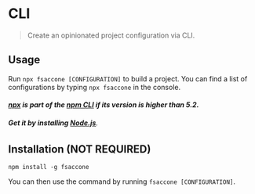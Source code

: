 # CLI
> Create an opinionated project configuration via CLI.

## Usage
Run `npx fsaccone [CONFIGURATION]` to build a project. You can find a list of configurations by typing `npx fsaccone` in the console.
#### ___[npx](https://www.npmjs.com/package/npx) is part of the [npm CLI](https://github.com/npm/cli) if its version is higher than 5.2.___
###### __Get it by installing [Node.js](https://nodejs.org/en/download/)__.

## Installation **(NOT REQUIRED)**
```
npm install -g fsaccone
```
You can then use the command by running `fsaccone [CONFIGURATION]`.
